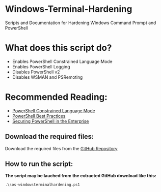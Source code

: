 # Windows-Terminal-Hardening
Scripts and Documentation for Hardening Windows Command Prompt and PowerShell

# What does this script do?
- Enables PowerShell Constrained Language Mode
- Enables PowerShell Logging
- Disables PowerShell v2
- Disables WSMAN and PSRemoting

# Recommended Reading:
- [PowerShell Constrained Language Mode](https://devblogs.microsoft.com/powershell/powershell-constrained-language-mode/)
- [PowerShell Best Practices](https://www.digitalshadows.com/blog-and-research/powershell-security-best-practices/)
- [Securing PowerShell in the Enterprise](https://www.cyber.gov.au/acsc/view-all-content/publications/securing-powershell-enterprise)

## Download the required files:

Download the required files from the [GitHub Repository](https://github.com/simeononsecurity/Windows-Terminal-Hardening)

## How to run the script:

**The script may be lauched from the extracted GitHub download like this:**
```
.\sos-windowsterminalhardening.ps1
```
